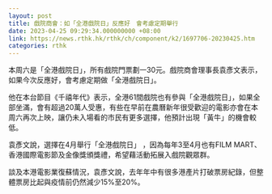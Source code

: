 ```yaml
---
layout: post
title: 戲院商會：如「全港戲院日」反應好　會考慮定期舉行
date: 2023-04-25 09:29:34.000000000 +08:00
link: https://news.rthk.hk/rthk/ch/component/k2/1697706-20230425.htm
categories: rthk
---
```


本周六是「全港戲院日」，所有戲院門票劃一30元。戲院商會理事長袁彥文表示，如果今次反應好，會考慮定期做「全港戲院日」。

他在本台節目《千禧年代》表示，全港61間戲院也有參與「全港戲院日」，如果全部坐滿，會有超過20萬人受惠，有些在早前在農曆新年很受歡迎的電影亦會在本周六再次上映，讓仍未入場看的市民有更多選擇，他預計出現「黃牛」的機會較低。

袁彥文說，選擇在4月舉行「全港戲院日」 ，因為每年3至4月也有FILM MART、香港國際電影節及金像獎頒獎禮，希望藉活動拓展入戲院觀眾群。

談及本港電影業復蘇情況，袁彥文說，去年年中有很多港產片打破票房紀錄，但整體票房比起與疫情前仍然減少15%至20%。
